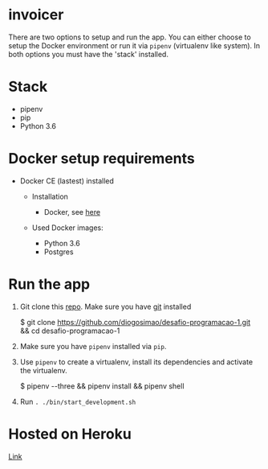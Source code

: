 invoicer
=====================================================

There are two options to setup and run the app. You can either choose to setup the Docker environment or run it via `pipenv` (virtualenv like system). In both options you must have the 'stack' installed. 

Stack
=============

* pipenv
* pip
* Python 3.6

Docker setup requirements 
=============================

* Docker CE (lastest) installed
    * Installation    
        * Docker, see [here](https://docs.docker.com/installation/)
    
    * Used Docker images:
        * Python 3.6
        * Postgres

Run the app
===========

1. Git clone this [repo](https://github.com/diogosimao/desafio-programacao-1.git). Make sure you have [git](https://git-scm.com/book/en/v2/Getting-Started-Installing-Git) installed
    
    $ git clone https://github.com/diogosimao/desafio-programacao-1.git && cd desafio-programacao-1

2. Make sure you have `pipenv` installed via `pip`.

3. Use `pipenv` to create a virtualenv, install its dependencies and activate the virtualenv.

    $ pipenv --three && pipenv install && pipenv shell

4. Run `. ./bin/start_development.sh`

Hosted on Heroku
================

[Link](https://invoicer-challenge.herokuapp.com)
